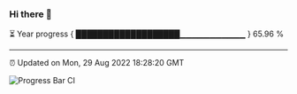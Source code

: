 ### Hi there 👋

⏳ Year progress { ███████████████████▁▁▁▁▁▁▁▁▁▁▁ } 65.96 %

---

⏰ Updated on Mon, 29 Aug 2022 18:28:20 GMT

![Progress Bar CI](https://github.com/ZhaoGui/ZhaoGui/workflows/Progress%20Bar%20CI/badge.svg)
